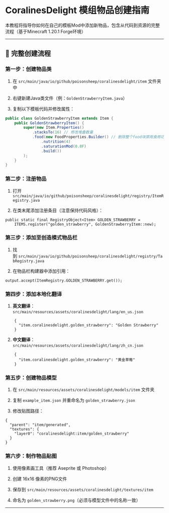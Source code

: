 # CoralinesDelight 模组物品创建指南

本教程将指导你如何在自己的模板Mod中添加新物品，包含从代码到资源的完整流程（基于Minecraft 1.20.1  Forge环境）

---

## 📌 完整创建流程

### 第一步：创建物品类
1. 在 `src/main/java/io/github/poisonsheep/coralinesdelight/item` 文件夹中

2. 右键新建Java类文件（例：`GoldenStrawberryItem.java`）

3. 复制以下模板代码并修改属性：

```java
public class GoldenStrawberryItem extends Item {
    public GoldenStrawberryItem() {
        super(new Item.Properties()
            .stacksTo(16) // 修改堆叠数量
            .food(new FoodProperties.Builder() // 删除整个food块禁用食用功能
                .nutrition(4)
                .saturationMod(0.8F)
                .build())
        );
    }
}
```

### 第二步：注册物品

1. 打开
   `src/main/java/io/github/poisonsheep/coralinesdelight/registry/ItemRegistry.java`

2. 在类末尾添加注册条目（注意保持代码风格）：
```
public static final RegistryObject<Item> GOLDEN_STRAWBERRY = 
    ITEMS.register("golden_strawberry", GoldenStrawberryItem::new);
```

### 第三步：添加至创造模式物品栏

1. 找到 `src/main/java/io/github/poisonsheep/coralinesdelight/registry/TabRegistry.java`

2. 在物品栏构建器中添加引用：
```
output.accept(ItemRegistry.GOLDEN_STRAWBERRY.get());
```

### 第四步：添加本地化翻译

1. **英文翻译**：  
   `src/main/resources/assets/coralinesdelight/lang/en_us.json`
```
    {
      "item.coralinesdelight.golden_strawberry": "Golden Strawberry"
    }
```

2. **中文翻译**：  
   `src/main/resources/assets/coralinesdelight/lang/zh_cn.json`
```
    {
      "item.coralinesdelight.golden_strawberry": "黄金草莓"
    }
```


### 第五步：创建物品模型

1. 在 `src/main/resources/assets/coralinesdelight/models/item` 文件夹

2. 复制 `example_item.json` 并重命名为 `golden_strawberry.json`

3. 修改贴图路径：
```
{
  "parent": "item/generated",
  "textures": {
    "layer0": "coralinesdelight:item/golden_strawberry"
  }
}
```

### 第六步：制作物品贴图

1. 使用像素画工具（推荐 Aseprite 或 Photoshop）

2. 创建 16x16 像素的PNG文件

3. 保存到 `src/main/resources/assets/coralinesdelight/textures/item`

4. 命名为 `golden_strawberry.png`（必须与模型文件中的名称一致）


---
